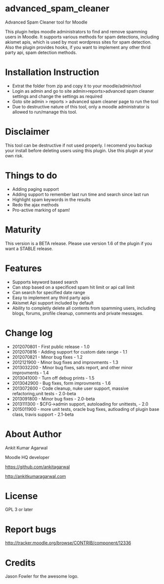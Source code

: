 advanced_spam_cleaner
=====================
Advanced Spam Cleaner tool for Moodle

This plugin helps moodle administrators to find and remove spamming users in Moodle. It supports various methods for spam detections, including akismet apis,
which is used by most wordpress sites for spam detection. Also the plugin provides hooks, if you want to implement any other thrid party api,
spam detection methods.

Installation Instruction
=====================

* Extrat the folder from zip and copy it to your moodle/admin/tool
* Login as admin and go to site admin>reports>advanced spam cleaner settings and change the settings as required
* Goto site admin > reports > advanced spam cleaner page to run the tool
* Due to destructive nature of this tool, only a moodle administrator is allowed to run/manage this tool.

Disclaimer
=====================
This tool can be destructive if not used properly. I recomend you backup your install before deleting users using this plugin. Use this plugin at your own
risk.

Things to do
=====================
* Adding paging support
* Adding support to remember last run time and search since last run
* Highlight spam keywords in the results
* Redo the ajax methods
* Pro-active marking of spam!

Maturity
====================
This version is a BETA release.
Please use version 1.6 of the plugin if you want a STABLE release.

Features
====================
* Supports keyword based search
* Can stop based on a specificed spam hit limit or api call limit
* Can search for specified date range
* Easy to implement any third party apis
* Akismet Api support included by default
* Ability to completly delete all contents from spamming users, including blogs, forums, profile cleanup, comments and private messages.

Change log
=====================
* 2012070801 - First public release - 1.0
* 2012070816 - Adding support for custom date range - 1.1
* 2012070821 - Minor bug fixes - 1.2
* 2012121900 - Minor bug fixes and improvments - 1.3
* 2013032200 - Minor bug fixes, sats report, and other minor improvments - 1.4
* 2013041000 - Turn off debug prints - 1.5
* 2013042900 - Bug fixes, form improvments - 1.6
* 2013072600 - Code cleanup, nuke user support, massive refactoring,unit tests - 2.0-beta
* 2013091800 - Minor bug fixes - 2.0-beta
* 2013111300 - $CFG->admin support, autoloading for unittests, - 2.0
* 2015011900 - more unit tests, oracle bug fixes, autloading of plugin base class, travis support - 2.1-beta


About Author
=====================
Ankit Kumar Agarwal

Moodle HQ developer

https://github.com/ankitagarwal

http://ankitkumaragarwal.com

License
=====================

GPL 3 or later

Report bugs
=====================
http://tracker.moodle.org/browse/CONTRIB/component/12336

Credits
====================
Jason Fowler for the awesome logo.
